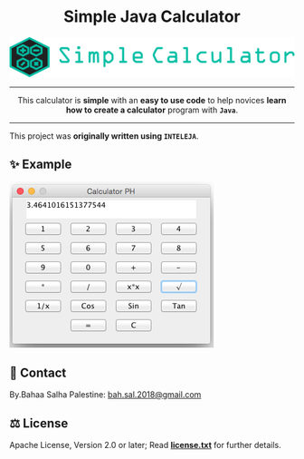 <div align="center">

# Simple Java Calculator

![Logo Simple Java Calculator](logo.png)

---

This calculator is **simple** with an **easy to use code** to help novices **learn how to create a calculator** program with **`Java`**.

---

</div>

This project was **originally written using `INTELEJA`**.


## :sparkles: Example

![Example: Java Calculator](Screenshots/screenshot.png)




## 📮 Contact

By.Bahaa Salha Palestine: bah.sal.2018@gmail.com


## ⚖️ License

Apache License, Version 2.0 or later; Read **[license.txt](./license.txt)** for further details.
